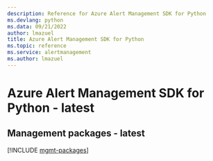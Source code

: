 ```yaml
---
description: Reference for Azure Alert Management SDK for Python
ms.devlang: python
ms.data: 09/21/2022
author: lmazuel
title: Azure Alert Management SDK for Python
ms.topic: reference
ms.service: alertmanagement
ms.author: lmazuel
---
```

# Azure Alert Management SDK for Python - latest

## Management packages - latest
[!INCLUDE [mgmt-packages](alert-management-mgmt-index.md)]